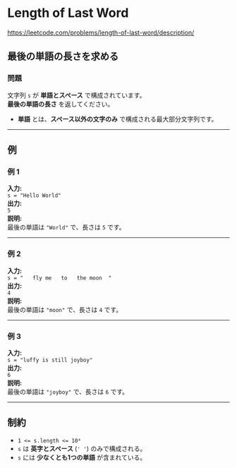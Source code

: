 # Length of Last Word

<https://leetcode.com/problems/length-of-last-word/description/>

## **最後の単語の長さを求める**

### **問題**

文字列 `s` が **単語とスペース** で構成されています。  
**最後の単語の長さ** を返してください。

- **単語** とは、**スペース以外の文字のみ** で構成される最大部分文字列です。

---

## **例**

### **例 1**

**入力:**  
`s = "Hello World"`  
**出力:**  
`5`  
**説明:**  
最後の単語は `"World"` で、長さは `5` です。

---

### **例 2**

**入力:**  
`s = "   fly me   to   the moon  "`  
**出力:**  
`4`  
**説明:**  
最後の単語は `"moon"` で、長さは `4` です。

---

### **例 3**

**入力:**  
`s = "luffy is still joyboy"`  
**出力:**  
`6`  
**説明:**  
最後の単語は `"joyboy"` で、長さは `6` です。

---

## **制約**

- `1 <= s.length <= 10⁴`
- `s` は **英字とスペース** (`' '`) のみで構成される。
- `s` には **少なくとも1つの単語** が含まれている。

